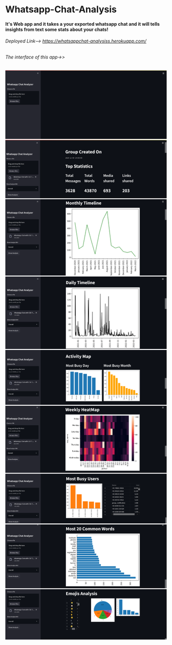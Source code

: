 # Whatsapp-Chat-Analysis

#### It's Web app and it takes a your exported whatsapp chat and it will tells insights from text some stats about your chats!

###### Deployed Link--> https://whatsappchat-analysiss.herokuapp.com/ 

###### The interface of this app->>
![](https://github.com/Abhishek4uh/Whatsapp-Chat-Analysis/blob/main/Image/Screenshot%200.png)
![](https://github.com/Abhishek4uh/Whatsapp-Chat-Analysis/blob/main/Image/Screenshot%201.png)
![](https://github.com/Abhishek4uh/Whatsapp-Chat-Analysis/blob/main/Image/Screenshot%202.png)
![](https://github.com/Abhishek4uh/Whatsapp-Chat-Analysis/blob/main/Image/Screenshot%203.png)
![](https://github.com/Abhishek4uh/Whatsapp-Chat-Analysis/blob/main/Image/Screenshot%204.png)
![](https://github.com/Abhishek4uh/Whatsapp-Chat-Analysis/blob/main/Image/Screenshot%205.png)
![](https://github.com/Abhishek4uh/Whatsapp-Chat-Analysis/blob/main/Image/Screenshot%206.png)
![](https://github.com/Abhishek4uh/Whatsapp-Chat-Analysis/blob/main/Image/Screenshot%207.png)
![](https://github.com/Abhishek4uh/Whatsapp-Chat-Analysis/blob/main/Image/Screenshot%208.png)
